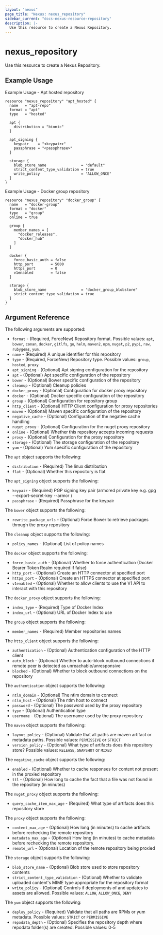 ```yaml
---
layout: "nexus"
page_title: "Nexus: nexus_repository"
sidebar_current: "docs-nexus-resource-repository"
description: |-
  Use this resource to create a Nexus Repository.
---
```


# nexus_repository

Use this resource to create a Nexus Repository.

## Example Usage

Example Usage - Apt hosted repository

```hcl
resource "nexus_repository" "apt_hosted" {
  name   = "apt-repo"
  format = "apt"
  type   = "hosted"

  apt {
    distribution = "bionic"
  }

  apt_signing {
    keypair    = "<keypair>"
    passphrase = "<passphrase>"
  }

  storage {
    blob_store_name                = "default"
    strict_content_type_validation = true
    write_policy                   = "ALLOW_ONCE"
  }
}
```

Example Usage - Docker group repository

```hcl
resource "nexus_repository" "docker_group" {
  name   = "docker-group"
  format = "docker"
  type   = "group"
  online = true

  group {
    member_names = [
      "docker_releases",
      "docker_hub"
    ]
  }

  docker {
    force_basic_auth = false
    http_port        = 5000
    https_port       = 0
    v1enabled        = false
  }

  storage {
    blob_store_name                = "docker_group_blobstore"
    strict_content_type_validation = true
  }
}
```

## Argument Reference

The following arguments are supported:

* `format` - (Required, ForceNew) Repository format. Possible values: `apt`, `bower`, `conan`, `docker`, `gitlfs`, `go`, `helm`, `maven2`, `npm`, `nuget`, `p2`, `pypi`, `raw`, `rubygems`, `yum`.
* `name` - (Required) A unique identifier for this repository
* `type` - (Required, ForceNew) Repository type. Possible values: `group`, `hosted`, `proxy`
* `apt_signing` - (Optional) Apt signing configuration for the repository
* `apt` - (Optional) Apt specific configuration of the repository
* `bower` - (Optional) Bower specific configuration of the repository
* `cleanup` - (Optional) Cleanup policies
* `docker_proxy` - (Optional) Configuration for docker proxy repository
* `docker` - (Optional) Docker specific configuration of the repository
* `group` - (Optional) Configuration for repository group
* `http_client` - (Optional) HTTP Client configuration for proxy repositories
* `maven` - (Optional) Maven specific configuration of the repository
* `negative_cache` - (Optional) Configuration of the negative cache handling
* `nuget_proxy` - (Optional) Configuration for the nuget proxy repository
* `online` - (Optional) Whether this repository accepts incoming requests
* `proxy` - (Optional) Configuration for the proxy repository
* `storage` - (Optional) The storage configuration of the repository
* `yum` - (Optional) Yum specific configuration of the repository

The `apt` object supports the following:

* `distribution` - (Required) The linux distribution
* `flat` - (Optional) Whether this repository is flat

The `apt_signing` object supports the following:

* `keypair` - (Required) PGP signing key pair (armored private key e.g. gpg --export-secret-key --armor )
* `passphrase` - (Required) Passphrase for the keypair

The `bower` object supports the following:

* `rewrite_package_urls` - (Optional) Force Bower to retrieve packages through the proxy repository

The `cleanup` object supports the following:

* `policy_names` - (Optional) List of policy names

The `docker` object supports the following:

* `force_basic_auth` - (Optional) Whether to force authentication (Docker Bearer Token Realm required if false)
* `http_port` - (Optional) Create an HTTP connector at specified port
* `https_port` - (Optional) Create an HTTPS connector at specified port
* `v1enabled` - (Optional) Whether to allow clients to use the V1 API to interact with this repository

The `docker_proxy` object supports the following:

* `index_type` - (Required) Type of Docker Index
* `index_url` - (Optional) URL of Docker Index to use

The `group` object supports the following:

* `member_names` - (Required) Member repositories names

The `http_client` object supports the following:

* `authentication` - (Optional) Authentication configuration of the HTTP client
* `auto_block` - (Optional) Whether to auto-block outbound connections if remote peer is detected as unreachable/unresponsive
* `blocked` - (Optional) Whether to block outbound connections on the repository

The `authentication` object supports the following:

* `ntlm_domain` - (Optional) The ntlm domain to connect
* `ntlm_host` - (Optional) The ntlm host to connect
* `password` - (Optional) The password used by the proxy repository
* `type` - (Optional) Authentication type
* `username` - (Optional) The username used by the proxy repository

The `maven` object supports the following:

* `layout_policy` - (Optional) Validate that all paths are maven artifact or metadata paths. Possible values: `PERMISSIVE` or `STRICT`
* `version_policy` - (Optional) What type of artifacts does this repository store? Possible values: `RELEASE`, `SNAPSHOT` or `MIXED`

The `negative_cache` object supports the following:

* `enabled` - (Optional) Whether to cache responses for content not present in the proxied repository
* `ttl` - (Optional) How long to cache the fact that a file was not found in the repository (in minutes)

The `nuget_proxy` object supports the following:

* `query_cache_item_max_age` - (Required) What type of artifacts does this repository store

The `proxy` object supports the following:

* `content_max_age` - (Optional) How long (in minutes) to cache artifacts before rechecking the remote repository
* `metadata_max_age` - (Optional) How long (in minutes) to cache metadata before rechecking the remote repository.
* `remote_url` - (Optional) Location of the remote repository being proxied

The `storage` object supports the following:

* `blob_store_name` - (Optional) Blob store used to store repository contents
* `strict_content_type_validation` - (Optional) Whether to validate uploaded content's MIME type appropriate for the repository format
* `write_policy` - (Optional) Controls if deployments of and updates to assets are allowed. Possible values: `ALLOW`, `ALLOW_ONCE`, `DENY`

The `yum` object supports the following:

* `deploy_policy` - (Required) Validate that all paths are RPMs or yum metadata. Possible values: `STRICT` or `PERMISSIVE`
* `repodata_depth` - (Optional) Specifies the repository depth where repodata folder(s) are created. Possible values: 0-5

